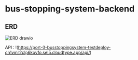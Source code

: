 # bus-stopping-system-backend

## ERD

![ERD drawio](https://github.com/totwjfakd/bus-stopping-system-backend/assets/43005678/b5e9d1b9-fd72-4309-838d-722f821ec76f)


API : !(https://port-0-busstoppingsystem-testdeploy-cn1vmr2clp6kovfo.sel5.cloudtype.app/api/)
